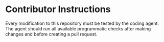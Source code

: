 # Contributor Instructions

Every modification to this repository must be tested by the coding agent. The agent should run all available programmatic checks after making changes and before creating a pull request.
